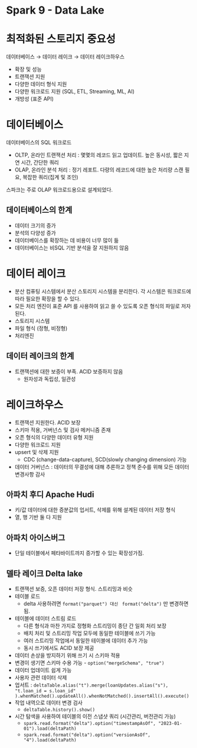 # Spark 9 - Data Lake



# 최적화된 스토리지 중요성

데이터베이스 → 데이터 레이크 → 데이터 레이크하우스

- 확장 및 성능
- 트랜잭션 지원
- 다양한 데이터 형식 지원
- 다양한 워크로드 지원 (SQL, ETL, Streaming, ML, AI)
- 개방성 (표준 API)



# 데이터베이스

데이터베이스의 SQL 워크로드

- OLTP, 온라인 트랜잭션 처리 : 몇몇의 레코드 읽고 업데이트. 높은 동시성, 짧은 지연 시간, 간단한 쿼리
- OLAP, 온라인 분석 처리 : 정기 레포트. 다량의 레코드에 대한 높은 처리량 스캔 필요, 복잡한 쿼리(집계 및 조인)

스파크는 주로 OLAP 워크로드용으로 설계되었다.

## 데이터베이스의 한계

- 데이터 크기의 증가
- 분석의 다양성 증가
- 데이터베이스를 확장하는 데 비용이 너무 많이 듦
- 데이터베이스는 비SQL 기반 분석을 잘 지원하지 않음



# 데이터 레이크

- 분산 컴퓨팅 시스템에서 분산 스토리지 시스템을 분리한다. 각 시스템은 워크로드에 따라 필요한 확장을 할 수 있다.
- 모든 처리 엔진이 표준 API 를 사용하여 읽고 쓸 수 있도록 오픈 형식의 파일로 저자된다.
- 스토리지 시스템
- 파일 형식 (정형, 비정형)
- 처리엔진

## 데이터 레이크의 한계

- 트랜잭션에 대한 보증이 부족. ACID 보증하지 않음
  - 원자성과 독립성, 일관성





# 레이크하우스

- 트랜잭션 지원한다. ACID 보장
- 스키마 적용, 거버넌스 및 검사 메커니즘 존재
- 오픈 형식의 다양한 데이터 유형 지원
- 다양한 워크로드 지원
- upsert 및 삭제 지원
  - CDC (change-data-capture), SCD(slowly changing dimension) 가능
- 데이터 거버넌스 : 데이터의 무결성에 대해 추론하고 정책 준수를 위해 모든 데이터 변경사항 감사

## 아파치 후디 Apache Hudi

- 키/값 데이터에 대한 증분값의 업서트, 삭제를 위해 설계된 데이터 저장 형식
- 열, 행 기반 둘 다 지원

## 아파치 아이스버그

- 단일 테이블에서 페타바이트까지 증가할 수 있는 확장성가짐.

## 델타 레이크 Delta lake

- 트랜잭션 보증, 오픈 데이터 저장 형식. 스트리밍과 비슷
- 테이블 로드
  - delta 사용하려면 `format("parquet") 대신 ` `format("delta")` 만 변경하면 됨.
- 테이블에 데이터 스트림 로드
  - 다른 형식과 마찬 가지로 정형화 스트리밍이 종단 간 일회 처리 보장
  - 배치 처리 및 스트리밍 작업 모두에 동일한 테이블에 쓰기 가능
  - 여러 스트리밍 작업에서 동일한 테이블에 데이터 추가 가능
  - 동시 쓰기에서도 ACID 보장 제공
- 데이터 손상을 방지하기 위해 쓰기 시 스키마 적용
- 변경이 생기면 스키마 수용 가능 - `option("mergeSchema", "true")`
- 데이터 업데이트 쉽게 가능
- 사용자 관련 데이터 삭제
- 업서트 : `deltaTable.alias("t").merge(loanUpdates.alias("s"), "t.loan_id = s.loan_id" ).whenMatched().updateAll().whenNotMatched().insertAll().execute()`
- 작업 내역으로 데이터 변경 검사
  - `deltaTable.history().show()`
- 시간 탐색을 사용하여 테이블의 이전 스냅샷 쿼리 (시간관리, 버전관리 가능)
  - `spark.read.format("delta").option("timestampAsOf", "2023-01-01").load(deltaPath)`
  - `spark.read.format("delta").option("versionAsOf", "4").load(deltaPath)`